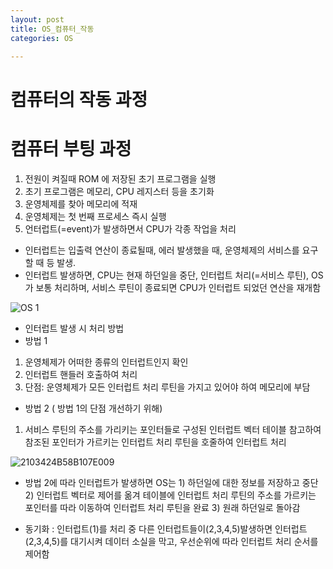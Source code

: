 ```yaml
---
layout: post
title: OS_컴퓨터_작동
categories: OS

---
```



# 컴퓨터의 작동 과정


# 컴퓨터 부팅 과정

 1) 전원이 켜질때 ROM 에 저장된 초기 프로그램을 실행
 2) 초기 프로그램은 메모리, CPU 레지스터 등을 초기화
 3) 운영체제를 찾아 메모리에 적재
 4) 운영체제는 첫 번째 프로세스 즉시 실행
 5) 언터럽트(=event)가 발생하면서 CPU가 각종 작업을 처리
 
 * 인터럽트는 입출력 연산이 종료될때, 에러 발생했을 때, 운영체제의 서비스를 요구할 때 등 발생.
 * 인터럽트 발생하면, CPU는 현재 하던일을 중단, 인터럽트 처리(=서비스 루틴), OS가 보통 처리하며, 서비스 루틴이 종료되면 CPU가 인터럽트 되었던 연산을 재개함
 
 ![OS 1](https://user-images.githubusercontent.com/47915302/60557234-a2d84280-9d7f-11e9-9dbc-f48061f1b2bc.png)

 
 
 * 인터럽트 발생 시 처리 방법
 * 방법 1
  1) 운영체제가 어떠한 종류의 인터럽트인지 확인
  2) 인터럽트 핸들러 호출하여 처리
  3) 단점: 운영체제가 모든 인터럽트 처리 루틴을 가지고 있어야 하여 메모리에 부담
  
 * 방법 2 ( 방법 1의 단점 개선하기 위해)  
  1) 서비스 루틴의 주소를 가리키는 포인터들로 구성된 인터럽트 벡터 테이블 참고하여 참조된 포인터가 가르키는 인터럽트 처리 루틴을 호줄하여 인터럽트 처리 
 
 ![2103424B58B107E009](https://user-images.githubusercontent.com/47915302/60557535-d5cf0600-9d80-11e9-99b5-222fa149c548.jpg)

* 방법 2에 따라 인터럽트가 발생하면 OS는 1) 하던일에 대한 정보를 저장하고 중단 2) 인터럽트 벡터로 제어를 옮겨 테이블에 인터럽트 처리 루틴의 주소를 가르키는 포인터를 따라 이동하여 인터럽트 처리 루틴을 완료 3) 원래 하던일로 돌아감

* 동기화 : 인터럽트(1)를 처리 중 다른 인터럽트들이(2,3,4,5)발생하면 인터럽트(2,3,4,5)를 대기시켜 데이터 소실을 막고, 우선순위에 따라 인터럽트 처리 순서를 제어함  
 
 
 
 
 
 
